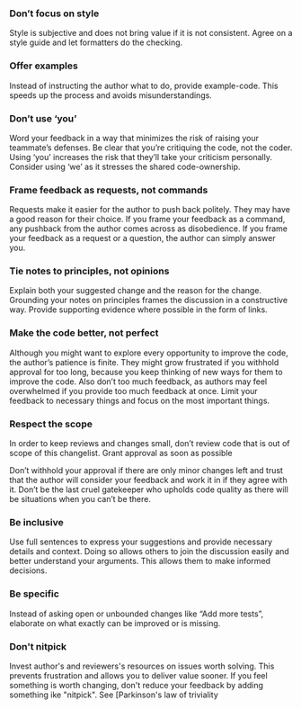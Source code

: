 ### Don’t focus on style

Style is subjective and does not bring value if it is not consistent. Agree on a style guide and let formatters do the checking.

### Offer examples

Instead of instructing the author what to do, provide example-code. This speeds up the process and avoids misunderstandings.

### Don’t use ‘you’

Word your feedback in a way that minimizes the risk of raising your teammate’s defenses. Be clear that you’re critiquing the code, not the coder. Using ‘you’ increases the risk that they’ll take your criticism personally. Consider using ‘we’ as it stresses the shared code-ownership.

### Frame feedback as requests, not commands

Requests make it easier for the author to push back politely. They may have a good reason for their choice. If you frame your feedback as a command, any pushback from the author comes across as disobedience. If you frame your feedback as a request or a question, the author can simply answer you.

### Tie notes to principles, not opinions

Explain both your suggested change and the reason for the change. Grounding your notes on principles frames the discussion in a constructive way. Provide supporting evidence where possible in the form of links.

### Make the code better, not perfect

Although you might want to explore every opportunity to improve the code, the author’s patience is finite. They might grow frustrated if you withhold approval for too long, because you keep thinking of new ways for them to improve the code. Also don’t too much feedback, as authors may feel overwhelmed if you provide too much feedback at once. Limit your feedback to necessary things and focus on the most important things.

### Respect the scope

In order to keep reviews and changes small, don’t review code that is out of scope of this changelist.
Grant approval as soon as possible

Don’t withhold your approval if there are only minor changes left and trust that the author will consider your feedback and work it in if they agree with it. Don’t be the last cruel gatekeeper who upholds code quality as there will be situations when you can’t be there.

### Be inclusive

Use full sentences to express your suggestions and provide necessary details and context. Doing so allows others to join the discussion easily and better understand your arguments. This allows them to make informed decisions.

### Be specific

Instead of asking open or unbounded changes like “Add more tests”, elaborate on what exactly can be improved or is missing.

### Don't nitpick

Invest author's and reviewers's resources on issues worth solving.
This prevents frustration and allows you to deliver value sooner.
If you feel something is worth changing, don't reduce your feedback by adding something ike "nitpick". See [Parkinson's law of triviality
